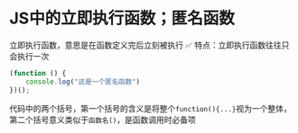 ﻿# JS中的立即执行函数；匿名函数
立即执行函数，意思是在函数定义完后立刻被执行
✅ 特点：立即执行函数往往只会执行一次
```javascript
(function () {
    console.log("这是一个匿名函数")
})();
```
代码中的两个括号，第一个括号的含义是将整个`function(){...}`视为一个整体，第二个括号意义类似于`函数名()`，是函数调用时必备项

